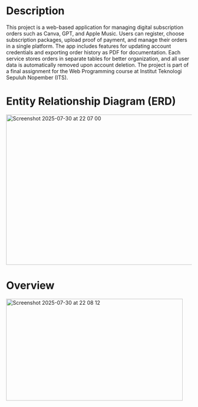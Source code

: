 # Description

This project is a web-based application for managing digital subscription orders such as Canva, GPT, and Apple Music. Users can register, choose subscription packages, upload proof of payment, and manage their orders in a single platform. The app includes features for updating account credentials and exporting order history as PDF for documentation. Each service stores orders in separate tables for better organization, and all user data is automatically removed upon account deletion. The project is part of a final assignment for the Web Programming course at Institut Teknologi Sepuluh Nopember (ITS).

# Entity Relationship Diagram (ERD)

<img width="627" height="407" alt="Screenshot 2025-07-30 at 22 07 00" src="https://github.com/user-attachments/assets/3416d58f-9177-42c0-ad0a-fff8d238f503" />

# Overview

<img width="479" height="276" alt="Screenshot 2025-07-30 at 22 08 12" src="https://github.com/user-attachments/assets/a1cc6236-f730-4ac1-91f1-1497228f3940" />
